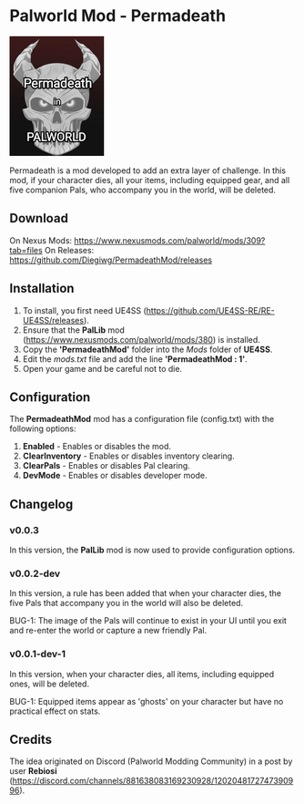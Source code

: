 # Palworld Mod - Permadeath

![Permadeath](logo-20x.png)

Permadeath is a mod developed to add an extra layer of challenge. In this mod, if your character dies, all your items, including equipped gear, and all five companion Pals, who accompany you in the world, will be deleted.

## Download

On Nexus Mods: <https://www.nexusmods.com/palworld/mods/309?tab=files>
On Releases: <https://github.com/Diegiwg/PermadeathMod/releases>

## Installation

1. To install, you first need UE4SS (<https://github.com/UE4SS-RE/RE-UE4SS/releases>).
2. Ensure that the **PalLib** mod (<https://www.nexusmods.com/palworld/mods/380>) is installed.
3. Copy the **'PermadeathMod'** folder into the *Mods* folder of **UE4SS**.
4. Edit the *mods.txt* file and add the line **'PermadeathMod : 1'**.
5. Open your game and be careful not to die.

## Configuration

The **PermadeathMod** mod has a configuration file (config.txt) with the following options:

1. **Enabled** - Enables or disables the mod.
2. **ClearInventory** - Enables or disables inventory clearing.
3. **ClearPals** - Enables or disables Pal clearing.
4. **DevMode** - Enables or disables developer mode.

## Changelog

### v0.0.3

In this version, the **PalLib** mod is now used to provide configuration options.

### v0.0.2-dev

In this version, a rule has been added that when your character dies, the five Pals that accompany you in the world will also be deleted.

BUG-1: The image of the Pals will continue to exist in your UI until you exit and re-enter the world or capture a new friendly Pal.

### v0.0.1-dev-1

In this version, when your character dies, all items, including equipped ones, will be deleted.

BUG-1: Equipped items appear as 'ghosts' on your character but have no practical effect on stats.

## Credits

The idea originated on Discord (Palworld Modding Community) in a post by user **Rebiosi** (<https://discord.com/channels/881638083169230928/1202048172747390996>).
